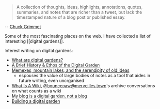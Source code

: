> A collection of thoughts, ideas, highlights, annotations, quotes, summaries, and notes that are richer than a tweet, but lack the timestamped nature of a blog post or published essay.

-- [Chuck Grimmet](https://cagrimmett.com/ideas/2020/11/08/what-are-digital-gardens/)

Some of the most fascinating places on the web.  I have collected a list of interesting [[digital gardens]].

Interest writing on digital gardens:

- [What are digital gardens?](https://cagrimmett.com/ideas/2020/11/08/what-are-digital-gardens/)
- [A Brief History & Ethos of the Digital Garden](https://maggieappleton.com/garden-history)
- [Memexes, mountain lakes, and the serendipity of old ideas](https://interconnected.org/home/2021/02/10/reservoirs)
	- espouses the value of large bodies of notes as a tool that aides in future writing, even unorganised
- [What Is A Wiki](https://garden.bouncepaw.com/hypha/what_is_a_wiki), @bouncepaw@merveilles.town's archive conversations on what counts as a wiki
- [My blog is a digital garden, not a blog](https://joelhooks.com/digital-garden)
- [Building a digital garden](https://tomcritchlow.com/2019/02/17/building-digital-garden)